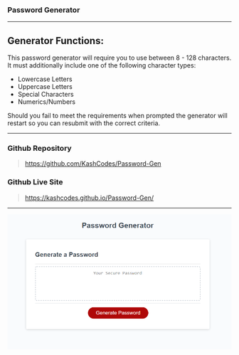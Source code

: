 ### Password Generator 
---

## Generator Functions:

This password generator will require you to use between 8 - 128 characters. It must additionally include one of the following character types:

- Lowercase Letters
- Uppercase Letters
- Special Characters
- Numerics/Numbers

Should you fail to meet the requirements when prompted the generator will restart so you can resubmit with the correct criteria. 

---

### Github Repository

> https://github.com/KashCodes/Password-Gen

### Github Live Site

> https://kashcodes.github.io/Password-Gen/

---

![Password Generator Screenshot](screen-shot.PNG "Screenshot")

